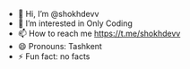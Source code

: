 - 👋 Hi, I’m @shokhdevv
- 👀 I’m interested in Only Coding
- 📫 How to reach me https://t.me/shokhdevv
- 😄 Pronouns: Tashkent
- ⚡ Fun fact: no facts 

<!---
shokhdevv/shokhdevv is a ✨ special ✨ repository because its `README.md` (this file) appears on your GitHub profile.
You can click the Preview link to take a look at your changes.
--->
